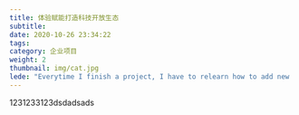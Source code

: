 ```yaml
---
title: 体验赋能打造科技开放生态
subtitle:
date: 2020-10-26 23:34:22
tags:
category: 企业项目
weight: 2
thumbnail: img/cat.jpg
lede: "Everytime I finish a project, I have to relearn how to add new 'locations' (paths) to the NGINX virtual host."
---
```


1231233123dsdadsads
